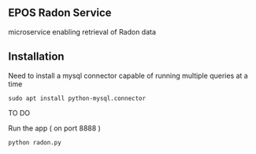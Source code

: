 ## EPOS Radon Service

microservice enabling retrieval of Radon data

## Installation

Need to install a mysql connector capable of running multiple queries at a time

```
sudo apt install python-mysql.connector
```

TO DO

Run the app ( on port 8888 )
```
python radon.py
```
